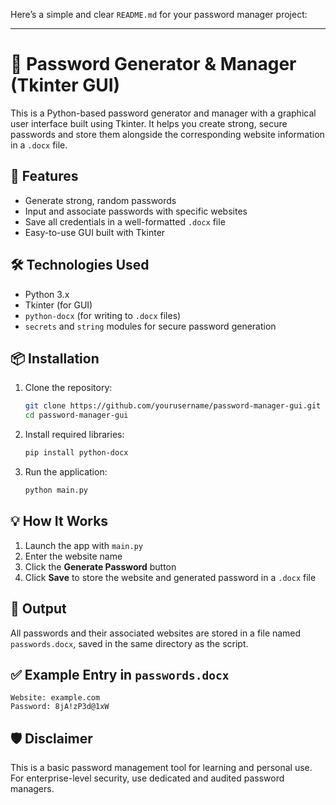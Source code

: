 Here’s a simple and clear `README.md` for your password manager project:

---

# 🔐 Password Generator & Manager (Tkinter GUI)

This is a Python-based password generator and manager with a graphical user interface built using Tkinter. It helps you create strong, secure passwords and store them alongside the corresponding website information in a `.docx` file.

## 🚀 Features

* Generate strong, random passwords
* Input and associate passwords with specific websites
* Save all credentials in a well-formatted `.docx` file
* Easy-to-use GUI built with Tkinter

## 🛠 Technologies Used

* Python 3.x
* Tkinter (for GUI)
* `python-docx` (for writing to `.docx` files)
* `secrets` and `string` modules for secure password generation

## 📦 Installation

1. Clone the repository:

   ```bash
   git clone https://github.com/yourusername/password-manager-gui.git
   cd password-manager-gui
   ```

2. Install required libraries:

   ```bash
   pip install python-docx
   ```

3. Run the application:

   ```bash
   python main.py
   ```

## 💡 How It Works

1. Launch the app with `main.py`
2. Enter the website name
3. Click the **Generate Password** button
4. Click **Save** to store the website and generated password in a `.docx` file

## 📁 Output

All passwords and their associated websites are stored in a file named `passwords.docx`, saved in the same directory as the script.

## ✅ Example Entry in `passwords.docx`

```
Website: example.com  
Password: 8jA!zP3d@1xW
```

## 🛡️ Disclaimer

This is a basic password management tool for learning and personal use. For enterprise-level security, use dedicated and audited password managers.

